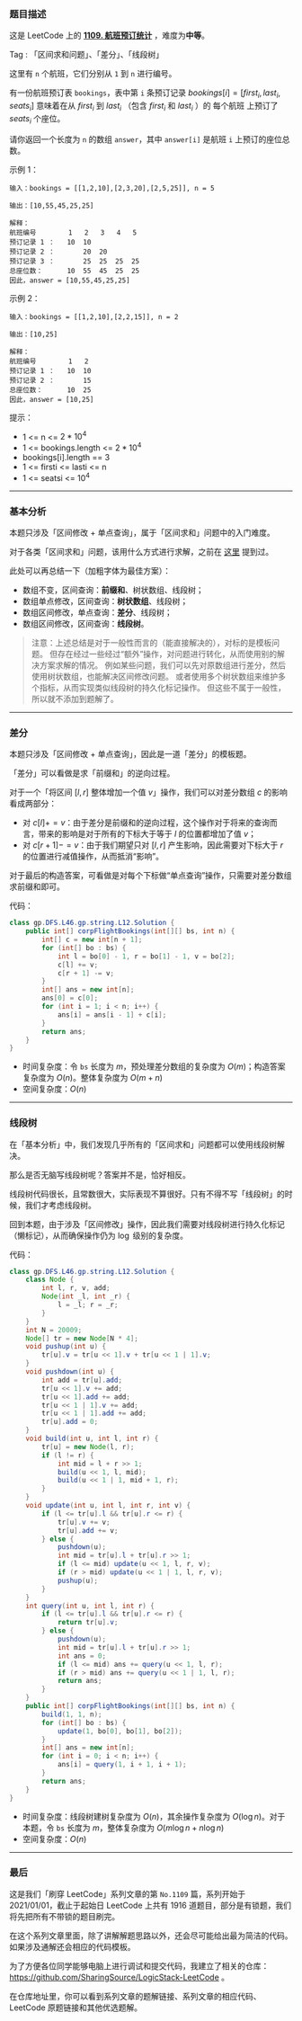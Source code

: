 ### 题目描述

这是 LeetCode 上的 **[1109. 航班预订统计](https://leetcode-cn.com/problems/corporate-flight-bookings/solution/gong-shui-san-xie-yi-ti-shuang-jie-chai-fm1ef/)** ，难度为**中等**。

Tag : 「区间求和问题」、「差分」、「线段树」



这里有 `n` 个航班，它们分别从 `1` 到 `n` 进行编号。

有一份航班预订表 `bookings`，表中第 `i` 条预订记录 $bookings[i] = [first_i, last_i, seats_i]$ 意味着在从 $first_i$ 到 $last_i$ （包含 $first_i$ 和 $last_i$ ）的 每个航班 上预订了 $seats_i$ 个座位。

请你返回一个长度为 `n` 的数组 `answer`，其中 `answer[i]` 是航班 `i` 上预订的座位总数。

示例 1：
```
输入：bookings = [[1,2,10],[2,3,20],[2,5,25]], n = 5

输出：[10,55,45,25,25]

解释：
航班编号        1   2   3   4   5
预订记录 1 ：   10  10
预订记录 2 ：       20  20
预订记录 3 ：       25  25  25  25
总座位数：      10  55  45  25  25
因此，answer = [10,55,45,25,25]
```
示例 2：
```
输入：bookings = [[1,2,10],[2,2,15]], n = 2

输出：[10,25]

解释：
航班编号        1   2
预订记录 1 ：   10  10
预订记录 2 ：       15
总座位数：      10  25
因此，answer = [10,25]
```
提示：
* 1 <= n <= $2 * 10^4$
* 1 <= bookings.length <= $2 * 10^4$
* bookings[i].length == 3
* 1 <= firsti <= lasti <= n
* 1 <= seatsi <= $10^4$

---

### 基本分析

本题只涉及「区间修改 + 单点查询」，属于「区间求和」问题中的入门难度。

对于各类「区间求和」问题，该用什么方式进行求解，之前在 [这里](https://leetcode-cn.com/problems/range-sum-query-mutable/solution/guan-yu-ge-lei-qu-jian-he-wen-ti-ru-he-x-41hv/) 提到过。

此处可以再总结一下（加粗字体为最佳方案）：

* 数组不变，区间查询：**前缀和**、树状数组、线段树；
* 数组单点修改，区间查询：**树状数组**、线段树；
* 数组区间修改，单点查询：**差分**、线段树；
* 数组区间修改，区间查询：**线段树**。

> 注意：上述总结是对于一般性而言的（能直接解决的），对标的是模板问题。
但存在经过一些经过“额外”操作，对问题进行转化，从而使用别的解决方案求解的情况。
例如某些问题，我们可以先对原数组进行差分，然后使用树状数组，也能解决区间修改问题。
或者使用多个树状数组来维护多个指标，从而实现类似线段树的持久化标记操作。
但这些不属于一般性，所以就不添加到题解了。

---

### 差分

本题只涉及「区间修改 + 单点查询」，因此是一道「差分」的模板题。

「差分」可以看做是求「前缀和」的逆向过程。

对于一个「将区间 $[l, r]$ 整体增加一个值 $v$」操作，我们可以对差分数组 $c$ 的影响看成两部分：

* 对 $c[l] += v$：由于差分是前缀和的逆向过程，这个操作对于将来的查询而言，带来的影响是对于所有的下标大于等于 $l$ 的位置都增加了值 $v$；
* 对 $c[r + 1] -= v$：由于我们期望只对 $[l, r]$ 产生影响，因此需要对下标大于 $r$ 的位置进行减值操作，从而抵消“影响”。

对于最后的构造答案，可看做是对每个下标做“单点查询”操作，只需要对差分数组求前缀和即可。

代码：
```Java
class gp.DFS.L46.gp.string.L12.Solution {
    public int[] corpFlightBookings(int[][] bs, int n) {
        int[] c = new int[n + 1];
        for (int[] bo : bs) {
            int l = bo[0] - 1, r = bo[1] - 1, v = bo[2];
            c[l] += v;
            c[r + 1] -= v;
        }
        int[] ans = new int[n];
        ans[0] = c[0];
        for (int i = 1; i < n; i++) {
            ans[i] = ans[i - 1] + c[i];
        }
        return ans;
    }
}
```
* 时间复杂度：令 `bs` 长度为 $m$，预处理差分数组的复杂度为 $O(m)$；构造答案复杂度为 $O(n)$。整体复杂度为 $O(m + n)$
* 空间复杂度：$O(n)$

---

### 线段树

在「基本分析」中，我们发现几乎所有的「区间求和」问题都可以使用线段树解决。

那么是否无脑写线段树呢？答案并不是，恰好相反。

线段树代码很长，且常数很大，实际表现不算很好。只有不得不写「线段树」的时候，我们才考虑线段树。

回到本题，由于涉及「区间修改」操作，因此我们需要对线段树进行持久化标记（懒标记），从而确保操作仍为 $\log$ 级别的复杂度。

代码：
```Java
class gp.DFS.L46.gp.string.L12.Solution {
    class Node {
        int l, r, v, add;
        Node(int _l, int _r) {
            l = _l; r = _r;
        }
    }
    int N = 20009;
    Node[] tr = new Node[N * 4];
    void pushup(int u) {
        tr[u].v = tr[u << 1].v + tr[u << 1 | 1].v;
    }
    void pushdown(int u) {
        int add = tr[u].add;
        tr[u << 1].v += add;
        tr[u << 1].add += add;
        tr[u << 1 | 1].v += add;
        tr[u << 1 | 1].add += add;
        tr[u].add = 0;
    }
    void build(int u, int l, int r) {
        tr[u] = new Node(l, r);
        if (l != r) {
            int mid = l + r >> 1;
            build(u << 1, l, mid);
            build(u << 1 | 1, mid + 1, r);
        }
    }
    void update(int u, int l, int r, int v) {
        if (l <= tr[u].l && tr[u].r <= r) {
            tr[u].v += v;
            tr[u].add += v;
        } else {
            pushdown(u);
            int mid = tr[u].l + tr[u].r >> 1;
            if (l <= mid) update(u << 1, l, r, v);
            if (r > mid) update(u << 1 | 1, l, r, v);
            pushup(u);
        }
    }
    int query(int u, int l, int r) {
        if (l <= tr[u].l && tr[u].r <= r) {
            return tr[u].v;
        } else {
            pushdown(u);
            int mid = tr[u].l + tr[u].r >> 1;
            int ans = 0;
            if (l <= mid) ans += query(u << 1, l, r);
            if (r > mid) ans += query(u << 1 | 1, l, r);
            return ans;
        }
    }
    public int[] corpFlightBookings(int[][] bs, int n) {
        build(1, 1, n);
        for (int[] bo : bs) {
            update(1, bo[0], bo[1], bo[2]);
        }
        int[] ans = new int[n];
        for (int i = 0; i < n; i++) {
            ans[i] = query(1, i + 1, i + 1);
        }
        return ans;
    }
}
```
* 时间复杂度：线段树建树复杂度为 $O(n)$，其余操作复杂度为 $O(\log{n})$。对于本题，令 `bs` 长度为 $m$，整体复杂度为 $O(m\log{n} + n\log{n})$
* 空间复杂度：$O(n)$

---

### 最后

这是我们「刷穿 LeetCode」系列文章的第 `No.1109` 篇，系列开始于 2021/01/01，截止于起始日 LeetCode 上共有 1916 道题目，部分是有锁题，我们将先把所有不带锁的题目刷完。

在这个系列文章里面，除了讲解解题思路以外，还会尽可能给出最为简洁的代码。如果涉及通解还会相应的代码模板。

为了方便各位同学能够电脑上进行调试和提交代码，我建立了相关的仓库：https://github.com/SharingSource/LogicStack-LeetCode 。

在仓库地址里，你可以看到系列文章的题解链接、系列文章的相应代码、LeetCode 原题链接和其他优选题解。

